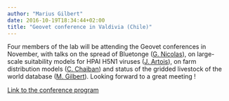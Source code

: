 ```yaml
---
author: "Marius Gilbert"
date: 2016-10-19T18:34:44+02:00
title: "Geovet conference in Valdivia (Chile)"
---
```


Four members of the lab will be attending the Geovet conferences in November, with talks on the spread of Bluetonge ([G. Nicolas](/person/gaelle-nicolas)), on large-scale suitability models for HPAI H5N1 viruses ([J. Artois](/person/jean-artois)), on farm distribution models ([C. Chaiban](/person/celia-chaiban)) and status of the gridded livestock of the world database ([M. Gilbert](/person/marius-gilbert)). Looking forward to a great meeting !

[Link to the conference program](http://www.geovet2016.cl/programa/)

